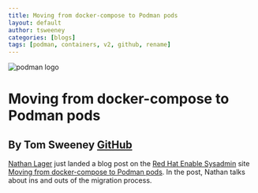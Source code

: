 ```yaml
---
title: Moving from docker-compose to Podman pods
layout: default
author: tsweeney
categories: [blogs]
tags: [podman, containers, v2, github, rename]
---
```


![podman logo](../static/vectors/raw/podman.svg)

# Moving from docker-compose to Podman pods

## By Tom Sweeney [GitHub](https://github.com/TomSweeneyRedhat)

[Nathan Lager](https://twitter.com/gangrif) just landed a blog post on the [Red Hat Enable Sysadmin](https://www.redhat.com/sysadmin/) site [Moving from docker-compose to Podman pods](https://www.redhat.com/sysadmin/compose-podman-pods). In the post, Nathan talks about ins and outs of the migration process.
